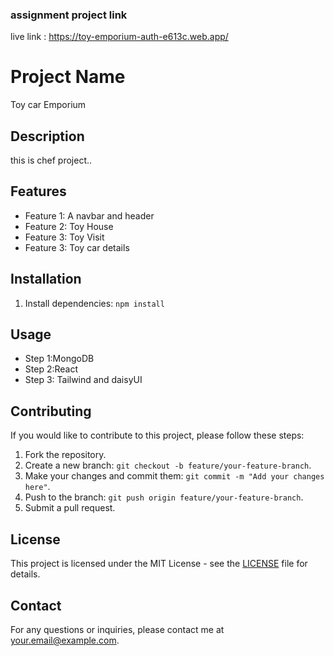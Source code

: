 ###  assignment project link

live link : https://toy-emporium-auth-e613c.web.app/

# Project Name
Toy car Emporium
## Description
this is chef project..

## Features
- Feature 1: A navbar and header
- Feature 2: Toy House
- Feature 3: Toy Visit  
- Feature 3: Toy car details

## Installation

1. Install dependencies: `npm install`

## Usage
- Step 1:MongoDB 
- Step 2:React
- Step 3: Tailwind and daisyUI

## Contributing
If you would like to contribute to this project, please follow these steps:
1. Fork the repository.
2. Create a new branch: `git checkout -b feature/your-feature-branch`.
3. Make your changes and commit them: `git commit -m "Add your changes here"`.
4. Push to the branch: `git push origin feature/your-feature-branch`.
5. Submit a pull request.

## License
This project is licensed under the MIT License - see the [LICENSE](LICENSE) file for details.

## Contact
For any questions or inquiries, please contact me at [your.email@example.com](mailto:your.email@example.com).
